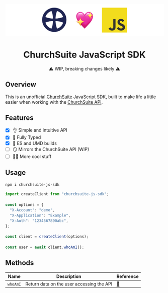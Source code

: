 ![header](https://github.com/darbymanning/churchsuite-js-sdk/raw/main/.github/header.png)

<div align="center">

# ChurchSuite JavaScript SDK

⚠️ WIP, breaking changes likely ⚠️

</div>

## Overview

This is an unofficial [ChurchSuite](https://churchsuite.com) JavaScript SDK, built to make life a little easier when working with the [ChurchSuite API](https://github.com/ChurchSuite/churchsuite-api).

## Features

- [x] 👌 Simple and intuitive API
- [x] 🔑 Fully Typed
- [x] 👷 ES and UMD builds
- [ ] 🪞 Mirrors the ChurchSuite API (WIP)
- [ ] 🤷‍♂️ More cool stuff

## Usage

```node
npm i churchsuite-js-sdk
```

```ts
import createClient from "churchsuite-js-sdk";

const options = {
  "X-Account": "demo",
  "X-Application": "Example",
  "X-Auth": "1234567890abc",
};

const client = createClient(options);

const user = await client.whoAmI();
```

## Methods

| Name     | Description                               | Reference                                                                                    |
| -------- | ----------------------------------------- | -------------------------------------------------------------------------------------------- |
| `whoAmI` | Return data on the user accessing the API | [🔗](https://github.com/ChurchSuite/churchsuite-api/blob/master/modules/account.md#get-user) |
